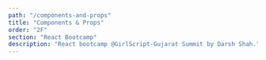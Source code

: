 ```yaml
---
path: "/components-and-props"
title: "Components & Props"
order: "2F"
section: "React Bootcamp"
description: "React bootcamp @GirlScript-Gujarat Summit by Darsh Shah."
---
```


